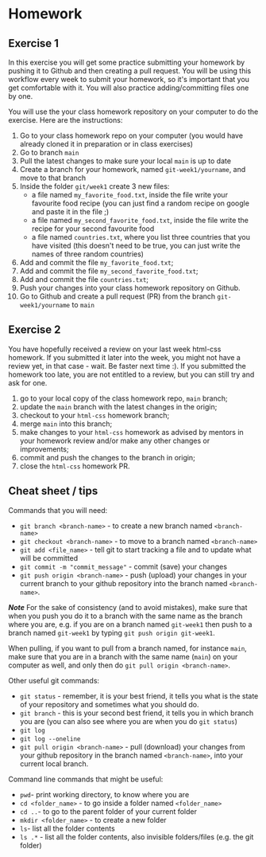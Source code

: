 # Homework

## Exercise 1

In this exercise you will get some practice submitting your homework by pushing it to Github and then creating a pull request.
You will be using this workflow every week to submit your homework, so it's important that you get comfortable with it.
You will also practice adding/committing files one by one.

You will use the your class homework repository on your computer to do the exercise. Here are the instructions:

1. Go to your class homework repo on your computer (you would have already cloned it in preparation or in class exercises)
2. Go to branch `main`
3. Pull the latest changes to make sure your local `main` is up to date
4. Create a branch for your homework, named `git-week1/yourname`, and move to that branch
5. Inside the folder `git/week1` create 3 new files:
   - a file named `my_favorite_food.txt`, inside the file write your favourite food recipe (you can just find a random recipe on google and paste it in the file ;)
   - a file named `my_second_favorite_food.txt`, inside the file write the recipe for your second favourite food
   - a file named `countries.txt`, where you list three countries that you have visited (this doesn't need to be true, you can just write the names of three random countries)
6. Add and commit the file `my_favorite_food.txt`;
7. Add and commit the file `my_second_favorite_food.txt`;
8. Add and commit the file `countries.txt`;
9. Push your changes into your class homework repository on Github.
10. Go to Github and create a pull request (PR) from the branch `git-week1/yourname` to `main`

## Exercise 2

You have hopefully received a review on your last week html-css homework.
If you submitted it later into the week, you might not have a review yet, in that case - wait. Be faster next time :).
If you submitted the homework too late, you are not entitled to a review, but you can still try and ask for one.

1. go to your local copy of the class homework repo, `main` branch;
2. update the `main` branch with the latest changes in the origin;
3. checkout to your `html-css` homework branch;
4. merge `main` into this branch;
5. make changes to your `html-css` homework as advised by mentors in your homework review and/or make any other changes or improvements;
6. commit and push the changes to the branch in origin;
7. close the `html-css` homework PR.

## Cheat sheet / tips

Commands that you will need:

- `git branch <branch-name>` - to create a new branch named `<branch-name>`
- `git checkout <branch-name>` - to move to a branch named `<branch-name>`
- `git add <file_name>` - tell git to start tracking a file and to update what will be committed
- `git commit -m "commit_message"` - commit (save) your changes
- `git push origin <branch-name>` - push (upload) your changes in your current branch to your github repository into the branch named `<branch-name>`.

**_Note_**
For the sake of consistency (and to avoid mistakes), make sure that when you push you do it to a branch with the same name as the branch where you are, e.g. if you are on a branch named `git-week1` then push to a branch named `git-week1` by typing `git push origin git-week1`.

When pulling, if you want to pull from a branch named, for instance `main`, make sure that you are in a branch with the same name (`main`) on your computer as well, and only then do `git pull origin <branch-name>`.

Other useful git commands:

- `git status` - remember, it is your best friend, it tells you what is the state of your repository and sometimes what you should do.
- `git branch` - this is your second best friend, it tells you in which branch you are (you can also see where you are when you do `git status`)
- `git log`
- `git log --oneline`
- `git pull origin <branch-name>` - pull (download) your changes from your github repository in the branch named `<branch-name>`, into your current local branch.

Command line commands that might be useful:

- `pwd`- print working directory, to know where you are
- `cd <folder_name>` - to go inside a folder named `<folder_name>`
- `cd ..`- to go to the parent folder of your current folder
- `mkdir <folder_name>` - to create a new folder
- `ls`- list all the folder contents
- `ls .*` - list all the folder contents, also invisible folders/files (e.g. the git folder)
